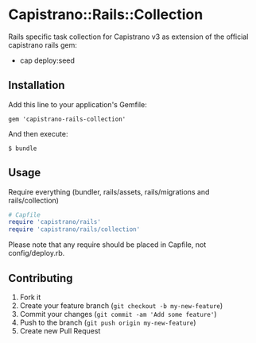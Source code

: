 # Capistrano::Rails::Collection

Rails specific task collection for Capistrano v3 as extension of the official capistrano rails gem:

* cap deploy:seed

## Installation

Add this line to your application's Gemfile:

    gem 'capistrano-rails-collection'

And then execute:

    $ bundle

## Usage

Require everything (bundler, rails/assets, rails/migrations and rails/collection)

```ruby
# Capfile
require 'capistrano/rails'
require 'capistrano/rails/collection'
```

Please note that any require should be placed in Capfile, not config/deploy.rb.

## Contributing

1. Fork it
2. Create your feature branch (`git checkout -b my-new-feature`)
3. Commit your changes (`git commit -am 'Add some feature'`)
4. Push to the branch (`git push origin my-new-feature`)
5. Create new Pull Request